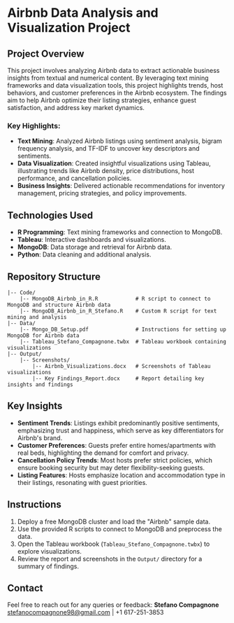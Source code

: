 # Airbnb Data Analysis and Visualization Project

## Project Overview
This project involves analyzing Airbnb data to extract actionable business insights from textual and numerical content. By leveraging text mining frameworks and data visualization tools, this project highlights trends, host behaviors, and customer preferences in the Airbnb ecosystem. The findings aim to help Airbnb optimize their listing strategies, enhance guest satisfaction, and address key market dynamics.

### Key Highlights:
- **Text Mining**: Analyzed Airbnb listings using sentiment analysis, bigram frequency analysis, and TF-IDF to uncover key descriptors and sentiments.
- **Data Visualization**: Created insightful visualizations using Tableau, illustrating trends like Airbnb density, price distributions, host performance, and cancellation policies.
- **Business Insights**: Delivered actionable recommendations for inventory management, pricing strategies, and policy improvements.

## Technologies Used
- **R Programming**: Text mining frameworks and connection to MongoDB.
- **Tableau**: Interactive dashboards and visualizations.
- **MongoDB**: Data storage and retrieval for Airbnb data.
- **Python**: Data cleaning and additional analysis.

## Repository Structure
```plaintext
|-- Code/
    |-- MongoDB_Airbnb_in_R.R            # R script to connect to MongoDB and structure Airbnb data
    |-- MongoDB_Airbnb_in_R_Stefano.R    # Custom R script for text mining and analysis
|-- Data/
    |-- Mongo_DB_Setup.pdf               # Instructions for setting up MongoDB for Airbnb data
    |-- Tableau_Stefano_Compagnone.twbx  # Tableau workbook containing visualizations
|-- Output/
    |-- Screenshots/
        |-- Airbnb_Visualizations.docx   # Screenshots of Tableau visualizations
        |-- Key Findings_Report.docx     # Report detailing key insights and findings
```

## Key Insights
- **Sentiment Trends**: Listings exhibit predominantly positive sentiments, emphasizing trust and happiness, which serve as key differentiators for Airbnb's brand.
- **Customer Preferences**: Guests prefer entire homes/apartments with real beds, highlighting the demand for comfort and privacy.
- **Cancellation Policy Trends**: Most hosts prefer strict policies, which ensure booking security but may deter flexibility-seeking guests.
- **Listing Features**: Hosts emphasize location and accommodation type in their listings, resonating with guest priorities.

## Instructions
1. Deploy a free MongoDB cluster and load the "Airbnb" sample data.
2. Use the provided R scripts to connect to MongoDB and preprocess the data.
3. Open the Tableau workbook (`Tableau_Stefano_Compagnone.twbx`) to explore visualizations.
4. Review the report and screenshots in the `Output/` directory for a summary of findings.

## Contact
Feel free to reach out for any queries or feedback:
**Stefano Compagnone**  
[stefanocompagnone98@gmail.com](mailto:stefanocompagnone98@gmail.com) | +1 617-251-3853
